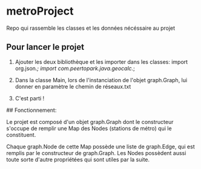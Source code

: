 # metroProject

Repo qui rassemble les classes et les données nécéssaire au projet

## Pour lancer le projet

1) Ajouter les deux bibliothèque et les importer dans les classes:
      import org.json.*;
      import com.peertopark.java.geocalc.*;
 
2) Dans la classe Main, lors de l'instanciation de l'objet graph.Graph, lui donner en paramètre le chemin de réseaux.txt

3) C'est parti !
 
## Fonctionnement:
  
Le projet est composé d'un objet graph.Graph dont le constructeur s'occupe de remplir une Map des Nodes (stations de métro) qui le constituent.

Chaque graph.Node de cette Map possède une liste de graph.Edge, qui est remplis par le constructeur de graph.Graph. Les Nodes possèdent aussi toute sorte d'autre propriétées qui sont utiles par la suite.
